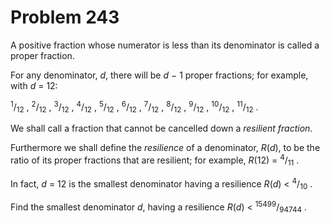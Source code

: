 # Problem 243 #

A positive fraction whose numerator is less than its denominator is called a
proper fraction.

For any denominator, <var>d</var>, there will be <var>d</var> &minus; 1 proper
fractions; for example, with <var>d</var> = 12:

<sup>1</sup>/<sub>12</sub> , <sup>2</sup>/<sub>12</sub> ,
<sup>3</sup>/<sub>12</sub> , <sup>4</sup>/<sub>12</sub> ,
<sup>5</sup>/<sub>12</sub> , <sup>6</sup>/<sub>12</sub> ,
<sup>7</sup>/<sub>12</sub> , <sup>8</sup>/<sub>12</sub> ,
<sup>9</sup>/<sub>12</sub> , <sup>10</sup>/<sub>12</sub> ,
<sup>11</sup>/<sub>12</sub> .

We shall call a fraction that cannot be cancelled down a *resilient fraction*.

Furthermore we shall define the *resilience* of a denominator,
<var>R</var>(<var>d</var>), to be the ratio of its proper fractions that are
resilient; for example, <var>R</var>(12) = <sup>4</sup>/<sub>11</sub> .

In fact, <var>d</var> = 12 is the smallest denominator having a resilience
<var>R</var>(<var>d</var>) &lt; <sup>4</sup>/<sub>10</sub> .

Find the smallest denominator <var>d</var>, having a resilience
<var>R</var>(<var>d</var>) &lt; <sup>15499</sup>/<sub>94744</sub> .
